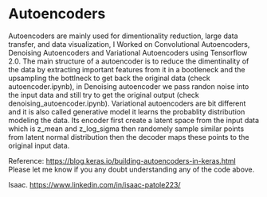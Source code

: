 # Autoencoders

Autoencoders are mainly used for dimentionality reduction, large data transfer, and data visualization, I Worked on Convolutional Autoencoders, Denoising Autoencoders and Variational Autoencoders using Tensorflow 2.0.
The main structure of a autoencoder is to reduce the dimentinality of the data by extracting important features from it in a bootleneck and the upsampling the bottlneck to get back the original data (check autoencoder.ipynb), in Denoising autoencoder we pass randon noise into the input data and still try to get the original output (check denoising_autoencoder.ipynb). Variational autoencoders are bit different and it is also called generative model it learns the probablity distribution modeling the data. Its encoder first create a latent space from the input data which is z_mean and z_log_sigma then randomely sample similar points from latent normal distribution then the decoder maps these points to the original input data. 

Reference: https://blog.keras.io/building-autoencoders-in-keras.html 
Please let me know if you any doubt understanding any of the code above.


Isaac.
https://www.linkedin.com/in/isaac-patole223/
